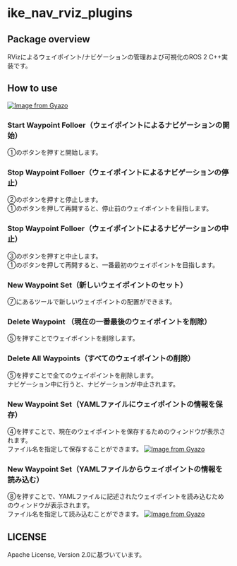 # ike_nav_rviz_plugins

## Package overview
RVizによるウェイポイント/ナビゲーションの管理および可視化のROS 2 C++実装です。

## How to use
[![Image from Gyazo](https://i.gyazo.com/7ca70b30986a4ed68739033c7d1c6f4b.png)](https://gyazo.com/7ca70b30986a4ed68739033c7d1c6f4b)

### Start Waypoint Folloer（ウェイポイントによるナビゲーションの開始）
①のボタンを押すと開始します。

### Stop Waypoint Folloer（ウェイポイントによるナビゲーションの停止）
②のボタンを押すと停止します。  
①のボタンを押して再開すると、停止前のウェイポイントを目指します。  

### Stop Waypoint Folloer（ウェイポイントによるナビゲーションの中止）
③のボタンを押すと中止します。  
①のボタンを押して再開すると、一番最初のウェイポイントを目指します。  

### New Waypoint Set（新しいウェイポイントのセット）
⑦にあるツールで新しいウェイポイントの配置ができます。  

### Delete Waypoint （現在の一番最後のウェイポイントを削除）
⑤を押すことでウェイポイントを削除します。

### Delete All Waypoints（すべてのウェイポイントの削除）
⑤を押すことで全てのウェイポイントを削除します。  
ナビゲーション中に行うと、ナビゲーションが中止されます。

### New Waypoint Set（YAMLファイルにウェイポイントの情報を保存）
④を押すことで、現在のウェイポイントを保存するためのウィンドウが表示されます。  
ファイル名を指定して保存することができます。
[![Image from Gyazo](https://i.gyazo.com/d45f236c609b8a22874b4d65d6fe1290.png)](https://gyazo.com/d45f236c609b8a22874b4d65d6fe1290)

### New Waypoint Set（YAMLファイルからウェイポイントの情報を読み込む）
⑧を押すことで、YAMLファイルに記述されたウェイポイントを読み込むためのウィンドウが表示されます。  
ファイル名を指定して読み込むことができます。
[![Image from Gyazo](https://i.gyazo.com/569ba0b80d2afe22e56ea404e8ca5ead.png)](https://gyazo.com/569ba0b80d2afe22e56ea404e8ca5ead)

## LICENSE

Apache License, Version 2.0に基づいています。
